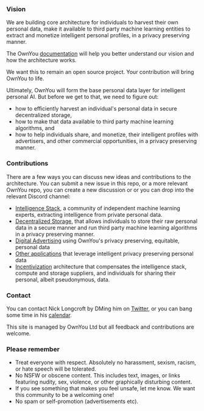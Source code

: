 ### Vision

We are building core architecture for individuals to harvest their own personal data, make it available to third party machine learning entities to extract and monetize intelligent personal profiles, in a privacy preserving manner.

The OwnYou [documentation](www.ownyou.io) will help you better understand our vision and how the architecture works.

We want this to remain an open source project. Your contribution will bring OwnYou to life.

Ultimately, OwnYou will form the base personal data layer for intelligent personal AI. But before we get to that, we need to figure out:

- how to efficiently harvest an individual's personal data in secure decentralized storage,
- how to make that data available to third party machine learning algorithms, and
- how to help individuals share, and monetize, their intelligent profiles with advertisers, and other commercial opportunities, in a privacy preserving manner.

### Contributions

There are a few ways you can discuss new ideas and contributions to the architecture. You can submit a new issue in this repo, or a more relevant OwnYou repo, you can create a new discussion or or you can drop into the relevant Discord channel:

- [Intelligence Stack](https://discord.com/channels/960473414978646036/986321483884294315), a community of independent machine learning experts, extracting intelligence from private personal data.
- [Decentralized Storage](https://discord.com/channels/960473414978646036/986321420273459330), that allows individuals to store their raw personal data in a secure manner and run third party machine learning algorithms in a privacy preserving manner.
- [Digital Advertising](https://discord.com/channels/960473414978646036/1078613236741574696) using OwnYou's privacy preserving, equitable, personal data
- [Other applications](https://discord.com/channels/960473414978646036/1078613645673648138) that leverage intelligent privacy preserving personal data
- [Incentivization](https://discord.com/channels/960473414978646036/1078614046808481843) architecture that compensates the intelligence stack, compute and storage suppliers, and individuals for sharing their personal, albeit pseudonymous, data.

### Contact

You can contact Nick Longcroft by DMing him on [Twitter](https://twitter.com/nlongcroft), or you can bang some time in his [calendar](https://calendly.com/nlongcroft-1/ownyou-catchup).

This site is managed by OwnYou Ltd but all feedback and contributions are welcome.

### Please remember

- Treat everyone with respect. Absolutely no harassment,  sexism, racism, or hate speech will be tolerated.
- No NSFW or obscene content. This includes text, images, or links featuring nudity, sex, violence, or other graphically disturbing content.
- If you see something that makes you feel unsafe, let me know. We want this community to be a welcoming one!
- No spam or self-promotion (advertisements etc).
